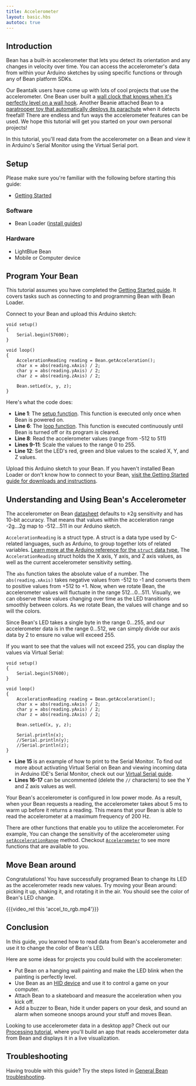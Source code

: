 ```yaml
---
title: Accelerometer
layout: basic.hbs
autotoc: true
---
```


## Introduction

Bean has a built-in accelerometer that lets you detect its orientation and any changes in velocity over time. You can access the accelerometer's data from within your Arduino sketches by using specific functions or through any of Bean platform SDKs.

Our Beantalk users have come up with lots of cool projects that use the accelerometer. One Bean user built a [wall clock that knows when it's perfectly level on a wall hook](#). Another Beanie attached Bean to a [paratrooper toy that automatically deploys its parachute](#) when it detects freefall! There are endless and fun ways the accelerometer features can be used.  We hope this tutorial will get you started on your own personal projects!

In this tutorial, you'll read data from the accelerometer on a Bean and view it in Arduino's Serial Monitor using the Virtual Serial port.

## Setup

Please make sure you're familiar with the following before starting this guide:

* [Getting Started](#)

### Software

* Bean Loader ([install guides](#))

### Hardware

* LightBlue Bean
* Mobile or Computer device


## Program Your Bean

This tutorial assumes you have completed the [Getting Started guide](#). It covers tasks such as connecting to and programming Bean with Bean Loader. 

Connect to your Bean and upload this Arduino sketch:

```
void setup()
{
    Serial.begin(57600);
}

void loop()
{
    AccelerationReading reading = Bean.getAcceleration();
    char x = abs(reading.xAxis) / 2;
    char y = abs(reading.yAxis) / 2;
    char z = abs(reading.zAxis) / 2;

    Bean.setLed(x, y, z);
}
```

Here's what the code does:

* **Line 1**: The [setup function](https://www.arduino.cc/en/Reference/Setup). This function is executed only once when Bean is powered on.
* **Line 6**: The [loop function](https://www.arduino.cc/en/Reference/Loop).  This function is executed continuously until Bean is turned off or its program is cleared.
* **Line 8**: Read the accelerometer values (range from -512 to 511)
* **Lines 9-11**: Scale the values to the range 0 to 255.
* **Line 12**: Set the LED's red, green and blue values to the scaled X, Y, and Z values.

Upload this Arduino sketch to your Bean. If you haven't installed Bean Loader or don't know how to connect to your Bean, [visit the Getting Started guide for downloads and instructions](#).

## Understanding and Using Bean's Accelerometer

The accelerometer on Bean [datasheet](http://ae-bst.resource.bosch.com/media/products/dokumente/bma250/bst-bma250-ds002-05.pdf) defaults to ±2g sensitivity and has 10-bit accuracy. That means that values within the acceleration range -2g...2g map to -512...511 in our Arduino sketch.

`AccelerationReading` is a struct type. A struct is a data type used by C-related languages, such as Arduino, to group together lots of related variables. [Learn more at the Arduino reference for the `struct` data type.](http://playground.arduino.cc/Code/Struct) The `AccelerationReading` struct holds the X axis, Y axis, and Z axis values, as well as the current accelerometer sensitivity setting.

The `abs` function takes the absolute value of a number. The `abs(reading.xAxis)` takes negative values from -512 to -1 and converts them to positive values from +512 to +1. Now, when we rotate Bean, the accelerometer values will fluctuate in the range 512...0...511.  Visually, we can observe these values changing over time as the LED transitions smoothly between colors. As we rotate Bean, the values will change and so will the colors.

Since Bean's LED takes a single byte in the range 0...255, and our accelerometer data is in the range 0...512, we can simply divide our axis data by 2 to ensure no value will exceed 255.

If you want to see that the values will not exceed 255, you can display the values via Virtual Serial:


```
void setup()
{
    Serial.begin(57600);
}

void loop()
{
    AccelerationReading reading = Bean.getAcceleration(); 
    char x = abs(reading.xAxis) / 2;
    char y = abs(reading.yAxis) / 2;
    char z = abs(reading.zAxis) / 2;

    Bean.setLed(x, y, z);

    Serial.println(x);
    //Serial.println(y);
    //Serial.println(z);
}
```

 * **Line 15** is an example of how to print to the Serial Monitor. To find out more about activating Virtual Serial on Bean and viewing incoming data in Arduino IDE's Serial Monitor, check out our [Virtual Serial guide](#).
 * **Lines 16-17** can be uncommented (delete the `//` characters) to see the Y and Z axis values as well.

Your Bean's accelerometer is configured in low power mode.  As a result, when your Bean requests a reading, the accelerometer takes about 5 ms to warm up before it returns a reading. This means that your Bean is able to read the accelerometer at a maximum frequency of 200 Hz.

There are other functions that enable you to utilize the accelerometer. For example, You can change the sensitivity of the accelerometer using [`setAccelerationRange`](#) method. Checkout [`Accelerometer`](#) to see more functions that are available to you. 

## Move Bean around

Congratulations!  You have successfully programed Bean to change its LED as the accelerometer reads new values. Try moving your Bean around: picking it up, shaking it, and rotating it in the air. You should see the color of Bean's LED change.

{{{video_rel this 'accel_to_rgb.mp4'}}}

## Conclusion

In this guide, you learned how to read data from Bean's accelerometer and use it to change the color of Bean's LED.

Here are some ideas for projects you could build with the accelerometer:

* Put Bean on a hanging wall painting and make the LED blink when the painting is perfectly level.
* Use Bean as an [HID device](#) and use it to control a game on your computer.
* Attach Bean to a skateboard and measure the acceleration when you kick off.
* Add a buzzer to Bean, hide it under papers on your desk, and sound an alarm when someone snoops around your stuff and moves Bean.

Looking to use accelerometer data in a desktop app? Check out our [Processing tutorial](#), where you'll build an app that reads accelerometer data from Bean and displays it in a live visualization.

## Troubleshooting

Having trouble with this guide? Try the steps listed in [General Bean troubleshooting](#).

